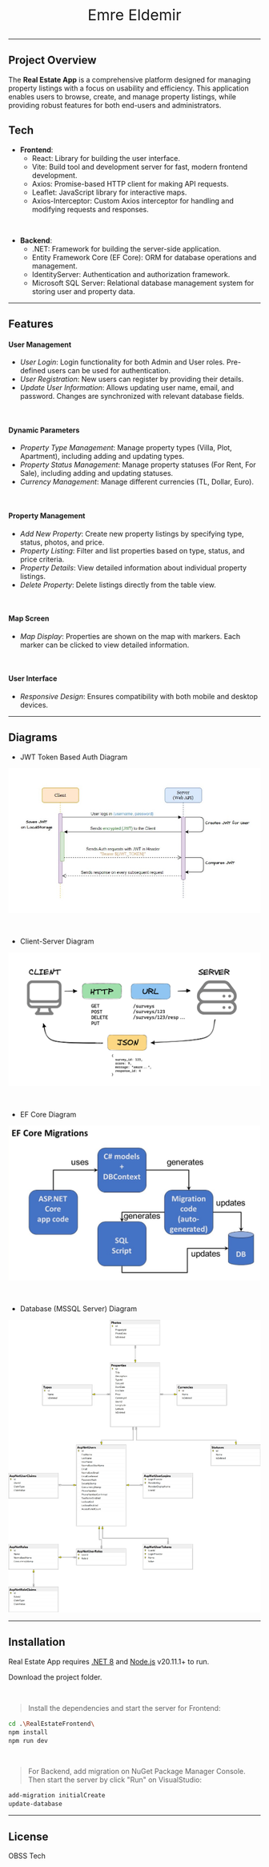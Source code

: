 
<div align="center" style="font-size: 30px;>

<p> OBSS .NET CodeCamp 2024 Final Project </p>

</div>

<div align="center" style="font-size: 25px;>

Real Estate Management System

</div>


<div align="center" style="font-size: 22px;>

[Emre Eldemir](https://www.linkedin.com/in/emreeldemir/)

</div>

<hr>

## Project Overview

The **Real Estate App** is a comprehensive platform designed for managing property listings with a focus on usability and efficiency. This application enables users to browse, create, and manage property listings, while providing robust features for both end-users and administrators.



## Tech
- **Frontend**:
    - React: Library for building the user interface.
    - Vite: Build tool and development server for fast, modern frontend development.
    - Axios: Promise-based HTTP client for making API requests.
    - Leaflet: JavaScript library for interactive maps.
    - Axios-Interceptor: Custom Axios interceptor for handling and modifying requests and responses.

<br>

- **Backend**:
    - .NET: Framework for building the server-side application.
    - Entity Framework Core (EF Core): ORM for database operations and management.
    - IdentityServer: Authentication and authorization framework.
    - Microsoft SQL Server: Relational database management system for storing user and property data.

<hr>


## Features

#### User Management
- *User Login*: Login functionality for both Admin and User roles. Pre-defined users can be used for authentication. 
- *User Registration*: New users can register by providing their details.
- *Update User Information*: Allows updating user name, email, and password. Changes are synchronized with relevant database fields.
<br>

#### Dynamic Parameters
- *Property Type Management*: Manage property types (Villa, Plot, Apartment), including adding and updating types.
- *Property Status Management*: Manage property statuses (For Rent, For Sale), including adding and updating statuses.
- *Currency Management*: Manage different currencies (TL, Dollar, Euro).
<br>

#### Property Management
- *Add New Property*: Create new property listings by specifying type, status, photos, and price.
- *Property Listing*: Filter and list properties based on type, status, and price criteria.
- *Property Details*: View detailed information about individual property listings.
- *Delete Property*: Delete listings directly from the table view.
<br>

#### Map Screen
- *Map Display*: Properties are shown on the map with markers. Each marker can be clicked to view detailed information.
<br>

#### User Interface
- *Responsive Design*: Ensures compatibility with both mobile and desktop devices.
<hr>

## Diagrams
- JWT Token Based Auth Diagram

![JWT Diagram](readme-assets/jwt-diagram.jpg)


<br>

- Client-Server Diagram

![Client-Server Diagram](readme-assets/client-server-diagram.png)

<br>

- EF Core Diagram

![EF Core Diagram](readme-assets/ef-core-diagram.jpg)

<br>

- Database (MSSQL Server) Diagram

![DB Diagram](readme-assets/db-diagram.jpg)


<hr>

## Installation

Real Estate App requires [.NET 8](https://learn.microsoft.com/tr-tr/dotnet/welcome) and [Node.js](https://nodejs.org/) v20.11.1+ to run.

Download the project folder.

<br>

> Install the dependencies and start the server for Frontend:

```sh
cd .\RealEstateFrontend\
npm install
npm run dev
```
<br>

> For Backend, add migration on NuGet Package Manager Console.
Then start the server by click "Run" on VisualStudio:

```sh
add-migration initialCreate
update-database
```
<hr>

## License

OBSS Tech
